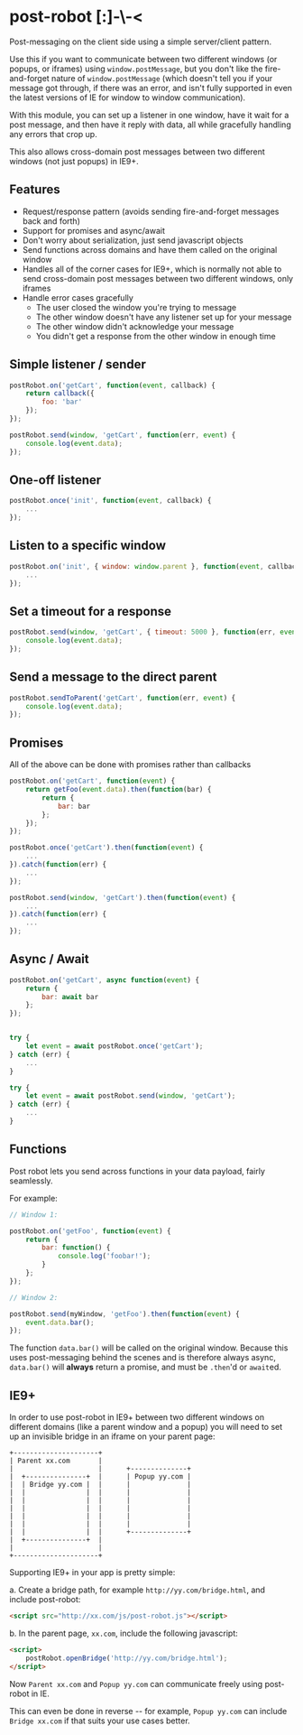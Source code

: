 # post-robot [:]-\\-<

Post-messaging on the client side using a simple server/client pattern.

Use this if you want to communicate between two different windows (or popups, or iframes) using `window.postMessage`,
but you don't like the fire-and-forget nature of `window.postMessage` (which doesn't tell you if your message got through, if there was an error, and isn't fully supported in even the latest versions of IE for window to window communication).

With this module, you can set up a listener in one window, have it wait for a post message, and then have it reply with data,
all while gracefully handling any errors that crop up.

This also allows cross-domain post messages between two different windows (not just popups) in IE9+.

## Features

- Request/response pattern (avoids sending fire-and-forget messages back and forth)
- Support for promises and async/await
- Don't worry about serialization, just send javascript objects
- Send functions across domains and have them called on the original window
- Handles all of the corner cases for IE9+, which is normally not able to send cross-domain post messages between two different windows, only iframes
- Handle error cases gracefully
  - The user closed the window you're trying to message
  - The other window doesn't have any listener set up for your message
  - The other window didn't acknowledge your message
  - You didn't get a response from the other window in enough time

## Simple listener / sender

```javascript
postRobot.on('getCart', function(event, callback) {
    return callback({
        foo: 'bar'
    });
});
```

```javascript
postRobot.send(window, 'getCart', function(err, event) {
    console.log(event.data);
});
```

## One-off listener

```javascript
postRobot.once('init', function(event, callback) {
    ...
});
```

## Listen to a specific window

```javascript
postRobot.on('init', { window: window.parent }, function(event, callback) {
    ...
});
```

## Set a timeout for a response

```javascript
postRobot.send(window, 'getCart', { timeout: 5000 }, function(err, event) {
    console.log(event.data);
});
```

## Send a message to the direct parent

```javascript
postRobot.sendToParent('getCart', function(err, event) {
    console.log(event.data);
});
```

## Promises

All of the above can be done with promises rather than callbacks

```javascript
postRobot.on('getCart', function(event) {
    return getFoo(event.data).then(function(bar) {
        return {
            bar: bar
        };
    });
});
```

```javascript
postRobot.once('getCart').then(function(event) {
    ...
}).catch(function(err) {
    ...
});
```

```javascript
postRobot.send(window, 'getCart').then(function(event) {
    ...
}).catch(function(err) {
    ...
});
```

## Async / Await

```javascript
postRobot.on('getCart', async function(event) {
    return {
        bar: await bar
    };
});
```

```javascript

try {
    let event = await postRobot.once('getCart');
} catch (err) {
    ...
}
```

```javascript
try {
    let event = await postRobot.send(window, 'getCart');
} catch (err) {
    ...
}
```

## Functions

Post robot lets you send across functions in your data payload, fairly seamlessly.

For example:

```javascript
// Window 1:

postRobot.on('getFoo', function(event) {
    return {
        bar: function() {
            console.log('foobar!');
        }
    };
});

// Window 2:

postRobot.send(myWindow, 'getFoo').then(function(event) {
    event.data.bar();
});
```

The function `data.bar()` will be called on the original window.
Because this uses post-messaging behind the scenes and is therefore always async, `data.bar()` will **always** return a promise, and must be `.then`'d or `await`ed.


## IE9+

In order to use post-robot in IE9+ between two different windows on different domains (like a parent window and a popup)
you will need to set up an invisible bridge in an iframe on your parent page:

```
+---------------------+
| Parent xx.com       |
|                     |      +--------------+
|  +---------------+  |      | Popup yy.com |
|  | Bridge yy.com |  |      |              |
|  |               |  |      |              |
|  |               |  |      |              |
|  |               |  |      |              |
|  |               |  |      |              |
|  |               |  |      |              |
|  |               |  |      +--------------+
|  +---------------+  |
|                     |
+---------------------+
```

Supporting IE9+ in your app is pretty simple:

a. Create a bridge path, for example `http://yy.com/bridge.html`, and include post-robot:

```html
<script src="http://xx.com/js/post-robot.js"></script>
```

b. In the parent page, `xx.com`, include the following javascript:

```html
<script>
    postRobot.openBridge('http://yy.com/bridge.html');
</script>
```

Now `Parent xx.com` and `Popup yy.com` can communicate freely using post-robot in IE.

This can even be done in reverse -- for example, `Popup yy.com` can include `Bridge xx.com` if that suits your use cases better.
